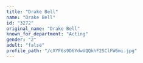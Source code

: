 ```yaml
---
title: "Drake Bell"
name: "Drake Bell"
id: "3272"
original_name: "Drake Bell"
known_for_department: "Acting"
gender: "2"
adult: "false"
profile_path: "/cXYF6s9D6YdwVQQkhF2SClFW6mi.jpg"
---
```

